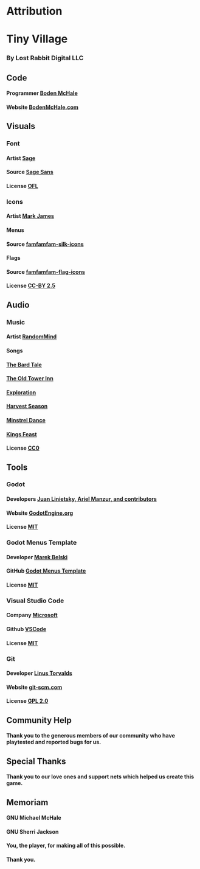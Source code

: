 # Attribution
# Tiny Village
### By Lost Rabbit Digital LLC



## Code
#### Programmer [Boden McHale](https://github.com/Maaack/Godot-Menus-Template/graphs/contributors)  
#### Website [BodenMcHale.com](https://www.bodenmchale.com/)  



## Visuals
### Font
#### Artist [Sage](https://www.dafont.com/sage.d7729)  
#### Source [Sage Sans](https://www.dafont.com/sage-sans.font)  
#### License [OFL](https://opensource.org/license/ofl-1-1)

### Icons
#### Artist [Mark James](https://github.com/markjames)  
#### Menus
#### Source [famfamfam-silk-icons](https://github.com/markjames/famfamfam-silk-icons)  
#### Flags
#### Source [famfamfam-flag-icons](https://github.com/markjames/famfamfam-flag-icons)  
#### License [CC-BY 2.5](https://creativecommons.org/licenses/by/2.5/)

## Audio
### Music
#### Artist [RandomMind](https://www.patreon.com/randommind)  
#### Songs
#### [The Bard Tale](https://opengameart.org/content/medieval-the-bards-tale)  
#### [The Old Tower Inn](https://opengameart.org/content/medieval-the-old-tower-inn)  
#### [Exploration](https://opengameart.org/content/medieval-exploration)  
#### [Harvest Season](https://opengameart.org/content/medieval-harvest-season)  
#### [Minstrel Dance](https://opengameart.org/content/medieval-minstrel-dance)  
#### [Kings Feast](https://opengameart.org/content/medieval-kings-feast)  
#### License [CC0](https://creativecommons.org/public-domain/cc0/)



## Tools
### Godot
#### Developers [Juan Linietsky, Ariel Manzur, and contributors](https://godotengine.org/contact)  
#### Website [GodotEngine.org](https://godotengine.org/)  
#### License [MIT](https://github.com/godotengine/godot/blob/master/LICENSE.txt) 



### Godot Menus Template
#### Developer [Marek Belski](https://github.com/Maaack/Godot-Menus-Template/graphs/contributors)  
#### GitHub [Godot Menus Template](https://github.com/Maaack/Godot-Menus-Template)  
#### License [MIT](https://github.com/Maaack/Godot-Menus-Template/blob/main/addons/maaacks_menus_template/LICENSE.txt)  



### Visual Studio Code
#### Company [Microsoft](https://opensource.microsoft.com/)  
#### Github [VSCode](https://github.com/microsoft/vscode)  
#### License [MIT](https://github.com/microsoft/vscode/blob/main/LICENSE.txt)



### Git
#### Developer [Linus Torvalds](https://github.com/torvalds)  
#### Website [git-scm.com](https://git-scm.com/downloads)  
#### License [GPL 2.0](https://opensource.org/licenses/GPL-2.0)



## Community Help
#### Thank you to the generous members of our community who have playtested and reported bugs for us.



## Special Thanks
#### Thank you to our love ones and support nets which helped us create this game.



## Memoriam
#### GNU Michael McHale
#### GNU Sherri Jackson






#### You, the player, for making all of this possible.
#### Thank you.
